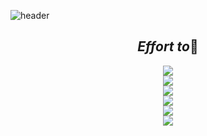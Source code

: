 ![header](https://capsule-render.vercel.app/api?type=slice&color=n&text=Sim%20jae%20sung&desc=simsorry&descAlign=84&descAlignY=50&fontAlign=75&fontAlignY=30&height=130&fontSize=50&animation=fadeIn&fontColor=f7f5f5)

## <center>*Effort to*💪</center>
<center><img src="https://img.shields.io/badge/HTML5-E34F26?style=flat-square&logo=HTML5&logoColor=white"/></a></center>
<center><img src="https://img.shields.io/badge/CSS3-1572B6?style=flat-square&logo=CSS3&logoColor=white"/></a>
<center><img src="https://img.shields.io/badge/JavaScript-F7DF1E?style=flat-square&logo=JavaScript&logoColor=white"/></a></center>
<center><img src="https://img.shields.io/badge/Node.js-339933?style=flat-square&logo=Node.js&logoColor=white"/></a></center>
<center><img src="https://img.shields.io/badge/Python-3776AB?style=flat-square&logo=Python&logoColor=white"/></a></center>
<center><img src="https://img.shields.io/badge/c++-00599C?style=flat-square&logo=c%2B%2B&logoColor=white"/></a></center>
